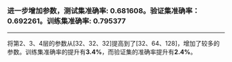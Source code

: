 ### 进一步增加参数，测试集准确率: 0.681608。验证集准确率：0.692261。训练集准确率: 0.795377
---
将第2、3、4层的参数从[32、32、32]提高到了[32、64、128]，增加了较多的参数。训练集准确率的提升有**3.4%**，而验证集的准确率提升有**2.4%**。